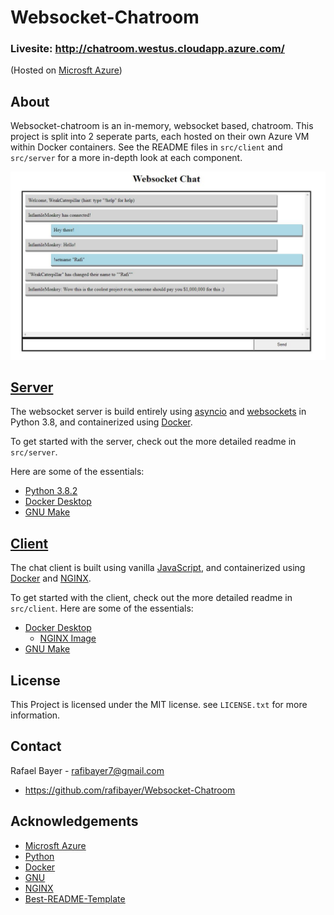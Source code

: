 # Websocket-Chatroom
### Livesite: http://chatroom.westus.cloudapp.azure.com/

(Hosted on [Microsft Azure](https://azure.microsoft.com/en-us/))

## About
Websocket-chatroom is an in-memory, websocket based, chatroom. This project is split into 2 seperate parts, each hosted on their own Azure VM within Docker containers. See the README files in `src/client` and `src/server` for a more in-depth look at each component.  

![Screenshot](https://github.com/rafibayer/Websocket-Chatroom/blob/master/Images/screenshot.JPG)

## [Server](src/server/README.md)
The websocket server is build entirely using [asyncio](https://docs.python.org/3/library/asyncio.html) and [websockets](https://websockets.readthedocs.io/en/stable/intro.html) in Python 3.8, and containerized using [Docker](https://www.docker.com/products/docker-desktop). 

To get started with the server, check out the more detailed readme in `src/server`.

Here are some of the essentials:
- [Python 3.8.2](https://www.python.org/downloads/release/python-382/)
- [Docker Desktop](https://www.docker.com/products/docker-desktop)
- [GNU Make](https://www.gnu.org/software/make/)

## [Client](src/client/README.md)
The chat client is built using vanilla [JavaScript](https://www.javascript.com/), and containerized using [Docker](https://www.docker.com/products/docker-desktop) and [NGINX](nginx.com).

To get started with the client, check out the more detailed readme in `src/client`.
Here are some of the essentials:
- [Docker Desktop](https://www.docker.com/products/docker-desktop)
    - [NGINX Image](https://hub.docker.com/_/nginx)
- [GNU Make](https://www.gnu.org/software/make/)

## License
This Project is licensed under the MIT license. see `LICENSE.txt` for more information. 

## Contact
Rafael Bayer - rafibayer7@gmail.com 
- https://github.com/rafibayer/Websocket-Chatroom

## Acknowledgements
- [Microsft Azure](https://azure.microsoft.com/en-us/)
- [Python](https://www.python.org/)
- [Docker](https://www.docker.com/)
- [GNU](https://www.gnu.org/)
- [NGINX](nginx.com)
- [Best-README-Template](https://github.com/othneildrew/Best-README-Template)
 
